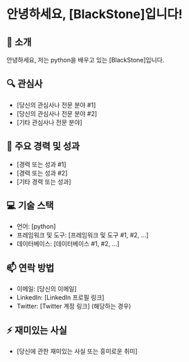 # 안녕하세요, [BlackStone]입니다!

## 👋 소개
안녕하세요, 저는 python을 배우고 있는 [BlackStone]입니다.

## 🔍 관심사
- [당신의 관심사나 전문 분야 #1]
- [당신의 관심사나 전문 분야 #2]
- [기타 관심사나 전문 분야]

## 🌟 주요 경력 및 성과
- [경력 또는 성과 #1]
- [경력 또는 성과 #2]
- [기타 경력 또는 성과]

## 💻 기술 스택
- 언어: [python]
- 프레임워크 및 도구: [프레임워크 및 도구 #1, #2, ...]
- 데이터베이스: [데이터베이스 #1, #2, ...]

## 📫 연락 방법
- 이메일: [당신의 이메일]
- LinkedIn: [LinkedIn 프로필 링크]
- Twitter: [Twitter 계정 링크] (해당하는 경우)

## ⚡ 재미있는 사실
- [당신에 관한 재미있는 사실 또는 흥미로운 취미]
